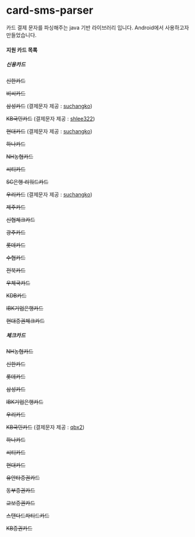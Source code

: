 # card-sms-parser
카드 결제 문자를 파싱해주는 java 기반 라이브러리 입니다. Android에서 사용하고자 만들었습니다.

#### 지원 카드 목록

##### 신용카드

~~신한카드~~

~~비씨카드~~

~~삼성카드~~ (결제문자 제공 : [suchangko](https://github.com/suchangko))

~~KB국민카드~~ (결제문자 제공 : [shlee322](https://github.com/shlee322))

~~현대카드~~ (결제문자 제공 : [suchangko](https://github.com/suchangko))

~~하나카드~~

~~NH농협카드~~

~~씨티카드~~

~~SC은행 리워드카드~~

~~우리카드~~ (결제문자 제공 : [suchangko](https://github.com/suchangko))

~~제주카드~~

~~신협체크카드~~

~~광주카드~~

~~롯데카드~~

~~수협카드~~

~~전북카드~~

~~우체국카드~~

~~KDB카드~~

~~IBK기업은행카드~~

~~현대증권체크카드~~



##### 체크카드

~~NH농협카드~~

~~신한카드~~

~~롯데카드~~

~~삼성카드~~

~~IBK기업은행카드~~

~~우리카드~~

~~KB국민카드~~ (결제문자 제공 : [qbx2](https://github.com/qbx2))

~~하나카드~~

~~씨티카드~~

~~현대카드~~

~~유안타증권카드~~

~~동부증권카드~~

~~교보증권카드~~

~~스탠다드차티드카드~~

~~KB증권카드~~
